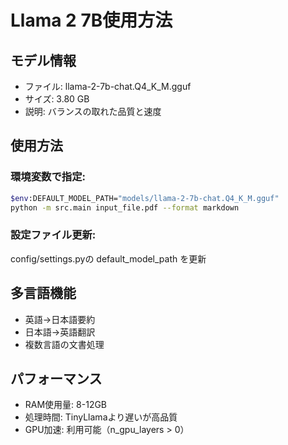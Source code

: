 
# Llama 2 7B使用方法

## モデル情報
- ファイル: llama-2-7b-chat.Q4_K_M.gguf
- サイズ: 3.80 GB
- 説明: バランスの取れた品質と速度

## 使用方法

### 環境変数で指定:
```bash
$env:DEFAULT_MODEL_PATH="models/llama-2-7b-chat.Q4_K_M.gguf"
python -m src.main input_file.pdf --format markdown
```

### 設定ファイル更新:
config/settings.pyの default_model_path を更新

## 多言語機能
- 英語→日本語要約
- 日本語→英語翻訳
- 複数言語の文書処理

## パフォーマンス
- RAM使用量: 8-12GB
- 処理時間: TinyLlamaより遅いが高品質
- GPU加速: 利用可能（n_gpu_layers > 0）

